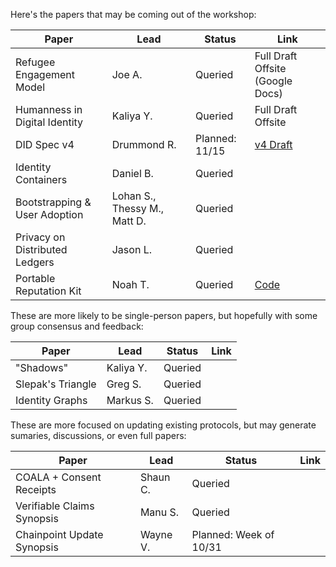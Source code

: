 Here's the papers that may be coming out of the workshop:

| **Paper** | **Lead** | **Status** | **Link** |
|-----------|----------|------------|----------|
| Refugee Engagement Model | Joe A. | Queried | Full Draft Offsite (Google Docs)|
| Humanness in Digital Identity | Kaliya Y. | Queried | Full Draft Offsite |
| DID Spec v4 | Drummond R. | Planned: 11/15 | [v4 Draft](DIDSpecificationWorkingDraft04.pdf) |
| Identity Containers | Daniel B. | Queried | |
| Bootstrapping & User Adoption | Lohan S., Thessy M., Matt D. | Queried | |
| Privacy on Distributed Ledgers | Jason L. | Queried | |
| Portable Reputation Kit | Noah T. | Queried | [Code](portable-reputation) |

These are more likely to be single-person papers, but hopefully with some group consensus and feedback:

| **Paper** | **Lead** | **Status** | **Link** |
|-----------|----------|------------|----------|
| "Shadows" | Kaliya Y. | Queried | |
| Slepak's Triangle | Greg S. | Queried | |
| Identity Graphs | Markus S. | Queried | |

These are more focused on updating existing protocols, but may generate sumaries, discussions, or even full papers:

| **Paper** | **Lead** | **Status** | **Link** |
|-----------|----------|------------|----------|
| COALA + Consent Receipts | Shaun C. | Queried | |
| Verifiable Claims Synopsis | Manu S. | Queried | |
| Chainpoint Update Synopsis | Wayne V. | Planned: Week of 10/31| |

